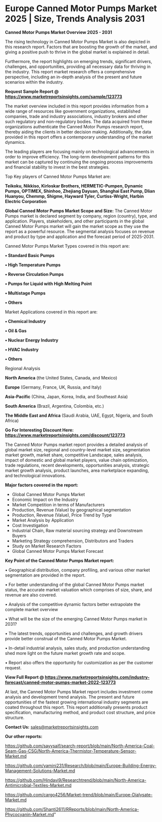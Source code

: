 # Europe Canned Motor Pumps Market 2025 | Size, Trends Analysis 2031

<Strong> Canned Motor Pumps Market Overview 2025 - 2031</strong>

The rising technology in Canned Motor Pumps Market is also depicted in this research report. Factors that are boosting the growth of the market, and giving a positive push to thrive in the global market is explained in detail.

Furthermore, the report highlights on emerging trends, significant drivers, challenges, and opportunities, providing all necessary data for thriving in the industry. This report market research offers a comprehensive perspective, including an in-depth analysis of the present and future scenarios within the industry.

<strong>Request Sample Report @ <a href=https://www.marketreportsinsights.com/sample/123773>https://www.marketreportsinsights.com/sample/123773</a></strong>

The market overview included in this report provides information from a wide range of resources like government organizations, established companies, trade and industry associations, industry brokers and other such regulatory and non-regulatory bodies. The data acquired from these organizations authenticate the Canned Motor Pumps research report, thereby aiding the clients in better decision making. Additionally, the data provided in this report offers a contemporary understanding of the market dynamics.

The leading players are focusing mainly on technological advancements in order to improve efficiency. The long-term development patterns for this market can be captured by continuing the ongoing process improvements and financial stability to invest in the best strategies.

Top Key players of Canned Motor Pumps Market are:

<strong>Teikoku, Nikkiso, Kirloskar Brothers, HERMETIC-Pumpen, Dynamic Pumps, OPTIMEX, Shinhoo, Zhejiang Dayuan, Shanghai East Pump, Dlian Huanyou, Chemmp, Shigme, Hayward Tyler, Curtiss-Wright, Harbin Electric Corporation</strong>

<strong><b>Global Canned Motor Pumps Market Scope and Size:</b></strong>
The Canned Motor Pumps market is declared segment by company, region (country), type, and application. Players, stakeholders, and other participants in the global Canned Motor Pumps market will gain the market scope as they use the report as a powerful resource. The segmental analysis focuses on revenue and product by type and application and the forecast period of 2025-2031.

Canned Motor Pumps Market Types covered in this report are:

<strong>• Standard Basic Pumps

• High Temperature Pumps

• Reverse Circulation Pumps

• Pumps for Liquid with High Melting Point

• Multistage Pumps

• Others</strong>

Market Applications covered in this report are:

<strong>• Chemical Industry

• Oil & Gas

• Nuclear Energy Industry

• HVAC Industry

• Others</strong> 

Regional Analysis

<strong>North America</strong> (the United States, Canada, and Mexico)

<strong>Europe</strong> (Germany, France, UK, Russia, and Italy)

<strong>Asia-Pacific</strong> (China, Japan, Korea, India, and Southeast Asia)

<strong>South America</strong> (Brazil, Argentina, Colombia, etc.)

<strong>The Middle East and Africa</strong> (Saudi Arabia, UAE, Egypt, Nigeria, and South Africa)

<strong>Go For Interesting Discount Here: <a href=https://www.marketreportsinsights.com/discount/123773>https://www.marketreportsinsights.com/discount/123773</a></strong>

The Canned Motor Pumps market report provides a detailed analysis of global market size, regional and country-level market size, segmentation market growth, market share, competitive Landscape, sales analysis, impact of domestic and global market players, value chain optimization, trade regulations, recent developments, opportunities analysis, strategic market growth analysis, product launches, area marketplace expanding, and technological innovations.

<strong><b>Major factors covered in the report:</b></strong>
<ul>
  <li>Global Canned Motor Pumps Market </li>
  <li>Economic Impact on the Industry</li>
  <li>Market Competition in terms of Manufacturers</li>
  <li>Production, Revenue (Value) by geographical segmentation</li>
  <li>Production, Revenue (Value), Price Trend by Type</li>
  <li>Market Analysis by Application</li>
  <li>Cost Investigation</li>
  <li>Industrial Chain, Raw material sourcing strategy and Downstream Buyers</li>
  <li>Marketing Strategy comprehension, Distributors and Traders</li>
  <li>Study on Market Research Factors</li>
  <li>Global Canned Motor Pumps Market Forecast</li>
</ul>

<strong><b>Key Point of the Canned Motor Pumps Market report:</b></strong>

• Geographical distribution, company profiling, and various other market segmentation are provided in the report.

• For better understanding of the global Canned Motor Pumps market status, the accurate market valuation which comprises of size, share, and revenue are also covered.

• Analysis of the competitive dynamic factors better extrapolate the complete market overview

• What will be the size of the emerging Canned Motor Pumps market in 2031?

• The latest trends, opportunities and challenges, and growth drivers provide better construal of the Canned Motor Pumps Market.

• In-detail industrial analysis, sales study, and production understanding shed more light on the future market growth rate and scope.

• Report also offers the opportunity for customization as per the customer request.

<strong><b>View Full Report @ <a href=https://www.marketreportsinsights.com/industry-forecast/canned-motor-pumps-market-2022-123773>https://www.marketreportsinsights.com/industry-forecast/canned-motor-pumps-market-2022-123773</a></b></strong>


At last, the Canned Motor Pumps Market report includes investment come analysis and development trend analysis. The present and future opportunities of the fastest growing international industry segments are coated throughout this report. This report additionally presents product specification, manufacturing method, and product cost structure, and price structure.

<strong>Contact Us:</strong>
sales@marketreportsinsights.com

<strong>Our other reports:</strong>

<a href=https://github.com/sayysaif/search-report/blob/main/North-America-Coal-Seam-Gas-CSG/North-America-Thermistor-Temperature-Sensor-Market.md>https://github.com/sayysaif/search-report/blob/main/North-America-Coal-Seam-Gas-CSG/North-America-Thermistor-Temperature-Sensor-Market.md</a>

<a href=https://github.com/yamini231/Research/blob/main/Europe-Building-Energy-Management-Solutions-Market.md>https://github.com/yamini231/Research/blob/main/Europe-Building-Energy-Management-Solutions-Market.md</a>

<a href=https://github.com/Hindavi9/Researchtrend/blob/main/North-America-Antimicrobial-Textiles-Market.md>https://github.com/Hindavi9/Researchtrend/blob/main/North-America-Antimicrobial-Textiles-Market.md</a>

<a href=https://github.com/cargo4256/Market-trend/blob/main/Europe-Dialysate-Market.md>https://github.com/cargo4256/Market-trend/blob/main/Europe-Dialysate-Market.md</a>

<a href=https://github.com/Shanti2611/RReports/blob/main/North-America-Phycocyanin-Market.md>https://github.com/Shanti2611/RReports/blob/main/North-America-Phycocyanin-Market.md</a>"
